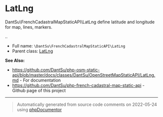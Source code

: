 
# LatLng

DantSu\FrenchCadastralMapStaticAPI\LatLng define latitude and longitude for map, lines, markers.

..

* Full name: `\DantSu\FrenchCadastralMapStaticAPI\LatLng`
* Parent class: [LatLng](../../../classes.md)

**See Also:**

* https://github.com/DantSu/php-osm-static-api/blob/master/docs/classes/DantSu/OpenStreetMapStaticAPI/LatLng.md - For documentation
* https://github.com/DantSu/php-french-cadastral-map-static-api - Github page of this project





---
> Automatically generated from source code comments on 2022-05-24 using [phpDocumentor](http://www.phpdoc.org/)
